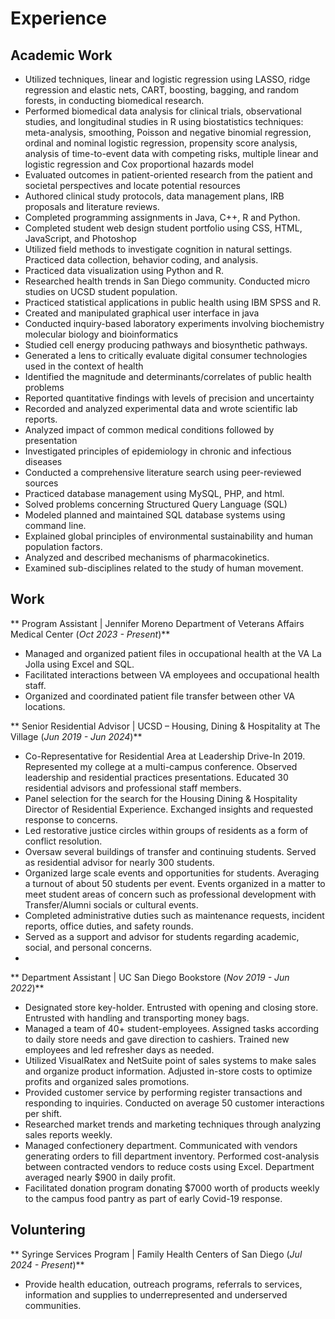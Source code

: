 # Experience

## Academic Work

- Utilized techniques, linear and logistic regression using LASSO, ridge regression and elastic nets, CART, boosting, bagging,
and random forests, in conducting biomedical research.
- Performed biomedical data analysis for clinical trials, observational studies, and longitudinal studies in R using biostatistics
techniques: meta-analysis, smoothing, Poisson and negative binomial regression, ordinal and nominal logistic regression, propensity score analysis, analysis of time-to-event data with competing risks, multiple linear and logistic regression and Cox proportional hazards model
- Evaluated outcomes in patient-oriented research from the patient and societal perspectives and locate potential resources
- Authored clinical study protocols, data management plans, IRB proposals and literature reviews.
- Completed programming assignments in Java, C++, R and Python.
- Completed student web design student portfolio using CSS, HTML, JavaScript, and Photoshop
- Utilized field methods to investigate cognition in natural settings. Practiced data collection, behavior coding, and analysis.
- Practiced data visualization using Python and R.
- Researched health trends in San Diego community. Conducted micro studies on UCSD student population.
- Practiced statistical applications in public health using IBM SPSS and R.
- Created and manipulated graphical user interface in java
- Conducted inquiry-based laboratory experiments involving biochemistry molecular biology and bioinformatics
- Studied cell energy producing pathways and biosynthetic pathways.
- Generated a lens to critically evaluate digital consumer technologies used in the context of health
- Identified the magnitude and determinants/correlates of public health problems
- Reported quantitative findings with levels of precision and uncertainty
- Recorded and analyzed experimental data and wrote scientific lab reports.
- Analyzed impact of common medical conditions followed by presentation
- Investigated principles of epidemiology in chronic and infectious diseases
- Conducted a comprehensive literature search using peer-reviewed sources
- Practiced database management using MySQL, PHP, and html.
- Solved problems concerning Structured Query Language (SQL)
- Modeled planned and maintained SQL database systems using command line.
- Explained global principles of environmental sustainability and human population factors.
- Analyzed and described mechanisms of pharmacokinetics.
- Examined sub-disciplines related to the study of human movement.


## Work

** Program Assistant | Jennifer Moreno Department of Veterans Affairs Medical Center (_Oct 2023 - Present_)**
- Managed and organized patient files in occupational health at the VA La Jolla using Excel and SQL.
- Facilitated interactions between VA employees and occupational health staff.
- Organized and coordinated patient file transfer between other VA locations.

** Senior Residential Advisor | UCSD – Housing, Dining & Hospitality at The Village (_Jun 2019 - Jun 2024_)**
- Co-Representative for Residential Area at Leadership Drive-In 2019. Represented my college at a multi-campus conference. Observed leadership and residential practices presentations. Educated 30 residential advisors and professional staff members.
- Panel selection for the search for the Housing Dining & Hospitality Director of Residential Experience. Exchanged insights and requested response to concerns.
- Led restorative justice circles within groups of residents as a form of conflict resolution.
- Oversaw several buildings of transfer and continuing students. Served as residential advisor for nearly 300 students.
- Organized large scale events and opportunities for students. Averaging a turnout of about 50 students per event. Events
organized in a matter to meet student areas of concern such as professional development with Transfer/Alumni socials or
cultural events.
- Completed administrative duties such as maintenance requests, incident reports, office duties, and safety rounds.
- Served as a support and advisor for students regarding academic, social, and personal concerns.
- 
** Department Assistant | UC San Diego Bookstore (_Nov 2019 - Jun 2022_)**
- Designated store key-holder. Entrusted with opening and closing store. Entrusted with handling and transporting money bags.
- Managed a team of 40+ student-employees. Assigned tasks according to daily store needs and gave direction to cashiers.
Trained new employees and led refresher days as needed.
- Utilized VisualRatex and NetSuite point of sales systems to make sales and organize product information. Adjusted in-store
costs to optimize profits and organized sales promotions.
- Provided customer service by performing register transactions and responding to inquiries. Conducted on average 50
customer interactions per shift.
- Researched market trends and marketing techniques through analyzing sales reports weekly.
- Managed confectionery department. Communicated with vendors generating orders to fill department inventory. Performed
cost-analysis between contracted vendors to reduce costs using Excel. Department averaged nearly $900 in daily profit.
- Facilitated donation program donating $7000 worth of products weekly to the campus food pantry as part of early Covid-19
response.

## Voluntering

** Syringe Services Program | Family Health Centers of San Diego  (_Jul 2024 - Present_)**
- Provide health education, outreach programs, referrals to services, information and supplies to underrepresented and underserved communities.

